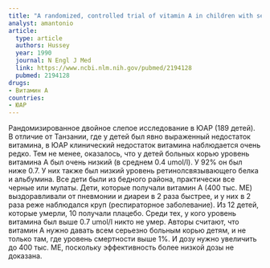 ```yaml
---
title: "A randomized, controlled trial of vitamin A in children with severe measles. "
analyst: amantonio
article:
  type: article
  authors: Hussey
  year: 1990
  journal: N Engl J Med
  link: https://www.ncbi.nlm.nih.gov/pubmed/2194128
  pubmed: 2194128
drugs:
- Витамин A
countries:
- ЮАР
---
```


Рандомизированное двойное слепое исследование в ЮАР (189 детей).
В отличие от Танзании, где у детей был явно выраженный недостаток витамина, в ЮАР клинический недостаток витамина наблюдается очень редко. Тем не менее, оказалось, что у детей больных корью уровень витамина А был очень низкий (в среднем 0.4 umol/l). У 92% он был ниже 0.7. У них также был низкий уровень ретинолсвязывающего белка и альбумина. Все дети были из бедного района, практически все черные или мулаты.
Дети, которые получали витамин А (400 тыс. МЕ) выздоравливали от пневмонии и диареи в 2 раза быстрее, и у них в 2 раза реже наблюдался круп (респираторное заболевание). Из 12 детей, которые умерли, 10 получали плацебо. Среди тех, у кого уровень витамина был выше 0.7 umol/l никто не умер.
Авторы считают, что витамин А нужно давать всем серьезно больным корью детям, и не только там, где уровень смертности выше 1%. И дозу нужно увеличить до 400 тыс. МЕ, поскольку эффективность более низкой дозы не доказана.
